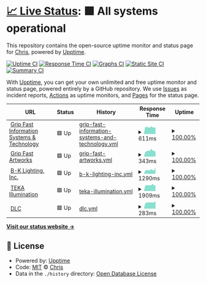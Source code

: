 # [📈 Live Status](https://gripfastistech.github.io/status): <!--live status--> **🟩 All systems operational**

This repository contains the open-source uptime monitor and status page for [Chris](gripfastistech.com), powered by [Upptime](https://github.com/upptime/upptime).

[![Uptime CI](https://github.com/koj-co/upptime/workflows/Uptime%20CI/badge.svg)](https://github.com/koj-co/upptime/actions?query=workflow%3A%22Uptime+CI%22)
[![Response Time CI](https://github.com/koj-co/upptime/workflows/Response%20Time%20CI/badge.svg)](https://github.com/koj-co/upptime/actions?query=workflow%3A%22Response+Time+CI%22)
[![Graphs CI](https://github.com/koj-co/upptime/workflows/Graphs%20CI/badge.svg)](https://github.com/koj-co/upptime/actions?query=workflow%3A%22Graphs+CI%22)
[![Static Site CI](https://github.com/koj-co/upptime/workflows/Static%20Site%20CI/badge.svg)](https://github.com/koj-co/upptime/actions?query=workflow%3A%22Static+Site+CI%22)
[![Summary CI](https://github.com/koj-co/upptime/workflows/Summary%20CI/badge.svg)](https://github.com/koj-co/upptime/actions?query=workflow%3A%22Summary+CI%22)

With [Upptime](https://upptime.js.org), you can get your own unlimited and free uptime monitor and status page, powered entirely by a GitHub repository. We use [Issues](https://github.com/gripfastistech/status/issues) as incident reports, [Actions](https://github.com/gripfastistech/status/actions) as uptime monitors, and [Pages](https://gripfastistech.github.io/status) for the status page.

<!--start: status pages-->
<!-- This summary is generated by Upptime (https://github.com/upptime/upptime) -->
<!-- Do not edit this manually, your changes will be overwritten -->
<!-- prettier-ignore -->
| URL | Status | History | Response Time | Uptime |
| --- | ------ | ------- | ------------- | ------ |
| <img alt="" src="https://gripfastistech.com/templates/purity_iii/favicon.ico" height="13"> [Grip Fast Information Systems & Technology](https://gripfastistech.com) | 🟩 Up | [grip-fast-information-systems-and-technology.yml](https://github.com/gripfastistech/status/commits/master/history/grip-fast-information-systems-and-technology.yml) | <details><summary><img alt="Response time graph" src="./graphs/grip-fast-information-systems-and-technology/response-time-week.png" height="20"> 611ms</summary><br><a href="https://gripfastistech.github.io/status/history/grip-fast-information-systems-and-technology"><img alt="Response time 796" src="https://img.shields.io/endpoint?url=https%3A%2F%2Fraw.githubusercontent.com%2Fgripfastistech%2Fstatus%2Fmaster%2Fapi%2Fgrip-fast-information-systems-and-technology%2Fresponse-time.json"></a><br><a href="https://gripfastistech.github.io/status/history/grip-fast-information-systems-and-technology"><img alt="24-hour response time 593" src="https://img.shields.io/endpoint?url=https%3A%2F%2Fraw.githubusercontent.com%2Fgripfastistech%2Fstatus%2Fmaster%2Fapi%2Fgrip-fast-information-systems-and-technology%2Fresponse-time-day.json"></a><br><a href="https://gripfastistech.github.io/status/history/grip-fast-information-systems-and-technology"><img alt="7-day response time 611" src="https://img.shields.io/endpoint?url=https%3A%2F%2Fraw.githubusercontent.com%2Fgripfastistech%2Fstatus%2Fmaster%2Fapi%2Fgrip-fast-information-systems-and-technology%2Fresponse-time-week.json"></a><br><a href="https://gripfastistech.github.io/status/history/grip-fast-information-systems-and-technology"><img alt="30-day response time 631" src="https://img.shields.io/endpoint?url=https%3A%2F%2Fraw.githubusercontent.com%2Fgripfastistech%2Fstatus%2Fmaster%2Fapi%2Fgrip-fast-information-systems-and-technology%2Fresponse-time-month.json"></a><br><a href="https://gripfastistech.github.io/status/history/grip-fast-information-systems-and-technology"><img alt="1-year response time 796" src="https://img.shields.io/endpoint?url=https%3A%2F%2Fraw.githubusercontent.com%2Fgripfastistech%2Fstatus%2Fmaster%2Fapi%2Fgrip-fast-information-systems-and-technology%2Fresponse-time-year.json"></a></details> | <details><summary><a href="https://gripfastistech.github.io/status/history/grip-fast-information-systems-and-technology">100.00%</a></summary><a href="https://gripfastistech.github.io/status/history/grip-fast-information-systems-and-technology"><img alt="All-time uptime 98.88%" src="https://img.shields.io/endpoint?url=https%3A%2F%2Fraw.githubusercontent.com%2Fgripfastistech%2Fstatus%2Fmaster%2Fapi%2Fgrip-fast-information-systems-and-technology%2Fuptime.json"></a><br><a href="https://gripfastistech.github.io/status/history/grip-fast-information-systems-and-technology"><img alt="24-hour uptime 100.00%" src="https://img.shields.io/endpoint?url=https%3A%2F%2Fraw.githubusercontent.com%2Fgripfastistech%2Fstatus%2Fmaster%2Fapi%2Fgrip-fast-information-systems-and-technology%2Fuptime-day.json"></a><br><a href="https://gripfastistech.github.io/status/history/grip-fast-information-systems-and-technology"><img alt="7-day uptime 100.00%" src="https://img.shields.io/endpoint?url=https%3A%2F%2Fraw.githubusercontent.com%2Fgripfastistech%2Fstatus%2Fmaster%2Fapi%2Fgrip-fast-information-systems-and-technology%2Fuptime-week.json"></a><br><a href="https://gripfastistech.github.io/status/history/grip-fast-information-systems-and-technology"><img alt="30-day uptime 100.00%" src="https://img.shields.io/endpoint?url=https%3A%2F%2Fraw.githubusercontent.com%2Fgripfastistech%2Fstatus%2Fmaster%2Fapi%2Fgrip-fast-information-systems-and-technology%2Fuptime-month.json"></a><br><a href="https://gripfastistech.github.io/status/history/grip-fast-information-systems-and-technology"><img alt="1-year uptime 98.88%" src="https://img.shields.io/endpoint?url=https%3A%2F%2Fraw.githubusercontent.com%2Fgripfastistech%2Fstatus%2Fmaster%2Fapi%2Fgrip-fast-information-systems-and-technology%2Fuptime-year.json"></a></details>
| <img alt="" src="https://gripfastart.works/images/icon.ico" height="13"> [Grip Fast Artworks](https://gripfastart.works) | 🟩 Up | [grip-fast-artworks.yml](https://github.com/gripfastistech/status/commits/master/history/grip-fast-artworks.yml) | <details><summary><img alt="Response time graph" src="./graphs/grip-fast-artworks/response-time-week.png" height="20"> 343ms</summary><br><a href="https://gripfastistech.github.io/status/history/grip-fast-artworks"><img alt="Response time 277" src="https://img.shields.io/endpoint?url=https%3A%2F%2Fraw.githubusercontent.com%2Fgripfastistech%2Fstatus%2Fmaster%2Fapi%2Fgrip-fast-artworks%2Fresponse-time.json"></a><br><a href="https://gripfastistech.github.io/status/history/grip-fast-artworks"><img alt="24-hour response time 347" src="https://img.shields.io/endpoint?url=https%3A%2F%2Fraw.githubusercontent.com%2Fgripfastistech%2Fstatus%2Fmaster%2Fapi%2Fgrip-fast-artworks%2Fresponse-time-day.json"></a><br><a href="https://gripfastistech.github.io/status/history/grip-fast-artworks"><img alt="7-day response time 343" src="https://img.shields.io/endpoint?url=https%3A%2F%2Fraw.githubusercontent.com%2Fgripfastistech%2Fstatus%2Fmaster%2Fapi%2Fgrip-fast-artworks%2Fresponse-time-week.json"></a><br><a href="https://gripfastistech.github.io/status/history/grip-fast-artworks"><img alt="30-day response time 310" src="https://img.shields.io/endpoint?url=https%3A%2F%2Fraw.githubusercontent.com%2Fgripfastistech%2Fstatus%2Fmaster%2Fapi%2Fgrip-fast-artworks%2Fresponse-time-month.json"></a><br><a href="https://gripfastistech.github.io/status/history/grip-fast-artworks"><img alt="1-year response time 277" src="https://img.shields.io/endpoint?url=https%3A%2F%2Fraw.githubusercontent.com%2Fgripfastistech%2Fstatus%2Fmaster%2Fapi%2Fgrip-fast-artworks%2Fresponse-time-year.json"></a></details> | <details><summary><a href="https://gripfastistech.github.io/status/history/grip-fast-artworks">100.00%</a></summary><a href="https://gripfastistech.github.io/status/history/grip-fast-artworks"><img alt="All-time uptime 100.00%" src="https://img.shields.io/endpoint?url=https%3A%2F%2Fraw.githubusercontent.com%2Fgripfastistech%2Fstatus%2Fmaster%2Fapi%2Fgrip-fast-artworks%2Fuptime.json"></a><br><a href="https://gripfastistech.github.io/status/history/grip-fast-artworks"><img alt="24-hour uptime 100.00%" src="https://img.shields.io/endpoint?url=https%3A%2F%2Fraw.githubusercontent.com%2Fgripfastistech%2Fstatus%2Fmaster%2Fapi%2Fgrip-fast-artworks%2Fuptime-day.json"></a><br><a href="https://gripfastistech.github.io/status/history/grip-fast-artworks"><img alt="7-day uptime 100.00%" src="https://img.shields.io/endpoint?url=https%3A%2F%2Fraw.githubusercontent.com%2Fgripfastistech%2Fstatus%2Fmaster%2Fapi%2Fgrip-fast-artworks%2Fuptime-week.json"></a><br><a href="https://gripfastistech.github.io/status/history/grip-fast-artworks"><img alt="30-day uptime 100.00%" src="https://img.shields.io/endpoint?url=https%3A%2F%2Fraw.githubusercontent.com%2Fgripfastistech%2Fstatus%2Fmaster%2Fapi%2Fgrip-fast-artworks%2Fuptime-month.json"></a><br><a href="https://gripfastistech.github.io/status/history/grip-fast-artworks"><img alt="1-year uptime 100.00%" src="https://img.shields.io/endpoint?url=https%3A%2F%2Fraw.githubusercontent.com%2Fgripfastistech%2Fstatus%2Fmaster%2Fapi%2Fgrip-fast-artworks%2Fuptime-year.json"></a></details>
| <img alt="" src="https://bklighting.com/templates/bklighting/favicon.ico" height="13"> [B-K Lighting, Inc.](https://bklighting.com) | 🟩 Up | [b-k-lighting-inc.yml](https://github.com/gripfastistech/status/commits/master/history/b-k-lighting-inc.yml) | <details><summary><img alt="Response time graph" src="./graphs/b-k-lighting-inc/response-time-week.png" height="20"> 1290ms</summary><br><a href="https://gripfastistech.github.io/status/history/b-k-lighting-inc"><img alt="Response time 1186" src="https://img.shields.io/endpoint?url=https%3A%2F%2Fraw.githubusercontent.com%2Fgripfastistech%2Fstatus%2Fmaster%2Fapi%2Fb-k-lighting-inc%2Fresponse-time.json"></a><br><a href="https://gripfastistech.github.io/status/history/b-k-lighting-inc"><img alt="24-hour response time 1488" src="https://img.shields.io/endpoint?url=https%3A%2F%2Fraw.githubusercontent.com%2Fgripfastistech%2Fstatus%2Fmaster%2Fapi%2Fb-k-lighting-inc%2Fresponse-time-day.json"></a><br><a href="https://gripfastistech.github.io/status/history/b-k-lighting-inc"><img alt="7-day response time 1290" src="https://img.shields.io/endpoint?url=https%3A%2F%2Fraw.githubusercontent.com%2Fgripfastistech%2Fstatus%2Fmaster%2Fapi%2Fb-k-lighting-inc%2Fresponse-time-week.json"></a><br><a href="https://gripfastistech.github.io/status/history/b-k-lighting-inc"><img alt="30-day response time 1253" src="https://img.shields.io/endpoint?url=https%3A%2F%2Fraw.githubusercontent.com%2Fgripfastistech%2Fstatus%2Fmaster%2Fapi%2Fb-k-lighting-inc%2Fresponse-time-month.json"></a><br><a href="https://gripfastistech.github.io/status/history/b-k-lighting-inc"><img alt="1-year response time 1186" src="https://img.shields.io/endpoint?url=https%3A%2F%2Fraw.githubusercontent.com%2Fgripfastistech%2Fstatus%2Fmaster%2Fapi%2Fb-k-lighting-inc%2Fresponse-time-year.json"></a></details> | <details><summary><a href="https://gripfastistech.github.io/status/history/b-k-lighting-inc">100.00%</a></summary><a href="https://gripfastistech.github.io/status/history/b-k-lighting-inc"><img alt="All-time uptime 100.00%" src="https://img.shields.io/endpoint?url=https%3A%2F%2Fraw.githubusercontent.com%2Fgripfastistech%2Fstatus%2Fmaster%2Fapi%2Fb-k-lighting-inc%2Fuptime.json"></a><br><a href="https://gripfastistech.github.io/status/history/b-k-lighting-inc"><img alt="24-hour uptime 100.00%" src="https://img.shields.io/endpoint?url=https%3A%2F%2Fraw.githubusercontent.com%2Fgripfastistech%2Fstatus%2Fmaster%2Fapi%2Fb-k-lighting-inc%2Fuptime-day.json"></a><br><a href="https://gripfastistech.github.io/status/history/b-k-lighting-inc"><img alt="7-day uptime 100.00%" src="https://img.shields.io/endpoint?url=https%3A%2F%2Fraw.githubusercontent.com%2Fgripfastistech%2Fstatus%2Fmaster%2Fapi%2Fb-k-lighting-inc%2Fuptime-week.json"></a><br><a href="https://gripfastistech.github.io/status/history/b-k-lighting-inc"><img alt="30-day uptime 100.00%" src="https://img.shields.io/endpoint?url=https%3A%2F%2Fraw.githubusercontent.com%2Fgripfastistech%2Fstatus%2Fmaster%2Fapi%2Fb-k-lighting-inc%2Fuptime-month.json"></a><br><a href="https://gripfastistech.github.io/status/history/b-k-lighting-inc"><img alt="1-year uptime 100.00%" src="https://img.shields.io/endpoint?url=https%3A%2F%2Fraw.githubusercontent.com%2Fgripfastistech%2Fstatus%2Fmaster%2Fapi%2Fb-k-lighting-inc%2Fuptime-year.json"></a></details>
| <img alt="" src="https://tekaillumination.com/templates/tekaillumination/favicon.ico" height="13"> [TEKA Illumination](https://tekaillumination.com) | 🟩 Up | [teka-illumination.yml](https://github.com/gripfastistech/status/commits/master/history/teka-illumination.yml) | <details><summary><img alt="Response time graph" src="./graphs/teka-illumination/response-time-week.png" height="20"> 1909ms</summary><br><a href="https://gripfastistech.github.io/status/history/teka-illumination"><img alt="Response time 1803" src="https://img.shields.io/endpoint?url=https%3A%2F%2Fraw.githubusercontent.com%2Fgripfastistech%2Fstatus%2Fmaster%2Fapi%2Fteka-illumination%2Fresponse-time.json"></a><br><a href="https://gripfastistech.github.io/status/history/teka-illumination"><img alt="24-hour response time 1882" src="https://img.shields.io/endpoint?url=https%3A%2F%2Fraw.githubusercontent.com%2Fgripfastistech%2Fstatus%2Fmaster%2Fapi%2Fteka-illumination%2Fresponse-time-day.json"></a><br><a href="https://gripfastistech.github.io/status/history/teka-illumination"><img alt="7-day response time 1909" src="https://img.shields.io/endpoint?url=https%3A%2F%2Fraw.githubusercontent.com%2Fgripfastistech%2Fstatus%2Fmaster%2Fapi%2Fteka-illumination%2Fresponse-time-week.json"></a><br><a href="https://gripfastistech.github.io/status/history/teka-illumination"><img alt="30-day response time 1815" src="https://img.shields.io/endpoint?url=https%3A%2F%2Fraw.githubusercontent.com%2Fgripfastistech%2Fstatus%2Fmaster%2Fapi%2Fteka-illumination%2Fresponse-time-month.json"></a><br><a href="https://gripfastistech.github.io/status/history/teka-illumination"><img alt="1-year response time 1803" src="https://img.shields.io/endpoint?url=https%3A%2F%2Fraw.githubusercontent.com%2Fgripfastistech%2Fstatus%2Fmaster%2Fapi%2Fteka-illumination%2Fresponse-time-year.json"></a></details> | <details><summary><a href="https://gripfastistech.github.io/status/history/teka-illumination">100.00%</a></summary><a href="https://gripfastistech.github.io/status/history/teka-illumination"><img alt="All-time uptime 100.00%" src="https://img.shields.io/endpoint?url=https%3A%2F%2Fraw.githubusercontent.com%2Fgripfastistech%2Fstatus%2Fmaster%2Fapi%2Fteka-illumination%2Fuptime.json"></a><br><a href="https://gripfastistech.github.io/status/history/teka-illumination"><img alt="24-hour uptime 100.00%" src="https://img.shields.io/endpoint?url=https%3A%2F%2Fraw.githubusercontent.com%2Fgripfastistech%2Fstatus%2Fmaster%2Fapi%2Fteka-illumination%2Fuptime-day.json"></a><br><a href="https://gripfastistech.github.io/status/history/teka-illumination"><img alt="7-day uptime 100.00%" src="https://img.shields.io/endpoint?url=https%3A%2F%2Fraw.githubusercontent.com%2Fgripfastistech%2Fstatus%2Fmaster%2Fapi%2Fteka-illumination%2Fuptime-week.json"></a><br><a href="https://gripfastistech.github.io/status/history/teka-illumination"><img alt="30-day uptime 100.00%" src="https://img.shields.io/endpoint?url=https%3A%2F%2Fraw.githubusercontent.com%2Fgripfastistech%2Fstatus%2Fmaster%2Fapi%2Fteka-illumination%2Fuptime-month.json"></a><br><a href="https://gripfastistech.github.io/status/history/teka-illumination"><img alt="1-year uptime 100.00%" src="https://img.shields.io/endpoint?url=https%3A%2F%2Fraw.githubusercontent.com%2Fgripfastistech%2Fstatus%2Fmaster%2Fapi%2Fteka-illumination%2Fuptime-year.json"></a></details>
| <img alt="" src="https://favicons.githubusercontent.com/64.166.54.199" height="13"> [DLC](http://64.166.54.199:6201/) | 🟩 Up | [dlc.yml](https://github.com/gripfastistech/status/commits/master/history/dlc.yml) | <details><summary><img alt="Response time graph" src="./graphs/dlc/response-time-week.png" height="20"> 283ms</summary><br><a href="https://gripfastistech.github.io/status/history/dlc"><img alt="Response time 238" src="https://img.shields.io/endpoint?url=https%3A%2F%2Fraw.githubusercontent.com%2Fgripfastistech%2Fstatus%2Fmaster%2Fapi%2Fdlc%2Fresponse-time.json"></a><br><a href="https://gripfastistech.github.io/status/history/dlc"><img alt="24-hour response time 306" src="https://img.shields.io/endpoint?url=https%3A%2F%2Fraw.githubusercontent.com%2Fgripfastistech%2Fstatus%2Fmaster%2Fapi%2Fdlc%2Fresponse-time-day.json"></a><br><a href="https://gripfastistech.github.io/status/history/dlc"><img alt="7-day response time 283" src="https://img.shields.io/endpoint?url=https%3A%2F%2Fraw.githubusercontent.com%2Fgripfastistech%2Fstatus%2Fmaster%2Fapi%2Fdlc%2Fresponse-time-week.json"></a><br><a href="https://gripfastistech.github.io/status/history/dlc"><img alt="30-day response time 256" src="https://img.shields.io/endpoint?url=https%3A%2F%2Fraw.githubusercontent.com%2Fgripfastistech%2Fstatus%2Fmaster%2Fapi%2Fdlc%2Fresponse-time-month.json"></a><br><a href="https://gripfastistech.github.io/status/history/dlc"><img alt="1-year response time 238" src="https://img.shields.io/endpoint?url=https%3A%2F%2Fraw.githubusercontent.com%2Fgripfastistech%2Fstatus%2Fmaster%2Fapi%2Fdlc%2Fresponse-time-year.json"></a></details> | <details><summary><a href="https://gripfastistech.github.io/status/history/dlc">100.00%</a></summary><a href="https://gripfastistech.github.io/status/history/dlc"><img alt="All-time uptime 100.00%" src="https://img.shields.io/endpoint?url=https%3A%2F%2Fraw.githubusercontent.com%2Fgripfastistech%2Fstatus%2Fmaster%2Fapi%2Fdlc%2Fuptime.json"></a><br><a href="https://gripfastistech.github.io/status/history/dlc"><img alt="24-hour uptime 100.00%" src="https://img.shields.io/endpoint?url=https%3A%2F%2Fraw.githubusercontent.com%2Fgripfastistech%2Fstatus%2Fmaster%2Fapi%2Fdlc%2Fuptime-day.json"></a><br><a href="https://gripfastistech.github.io/status/history/dlc"><img alt="7-day uptime 100.00%" src="https://img.shields.io/endpoint?url=https%3A%2F%2Fraw.githubusercontent.com%2Fgripfastistech%2Fstatus%2Fmaster%2Fapi%2Fdlc%2Fuptime-week.json"></a><br><a href="https://gripfastistech.github.io/status/history/dlc"><img alt="30-day uptime 100.00%" src="https://img.shields.io/endpoint?url=https%3A%2F%2Fraw.githubusercontent.com%2Fgripfastistech%2Fstatus%2Fmaster%2Fapi%2Fdlc%2Fuptime-month.json"></a><br><a href="https://gripfastistech.github.io/status/history/dlc"><img alt="1-year uptime 100.00%" src="https://img.shields.io/endpoint?url=https%3A%2F%2Fraw.githubusercontent.com%2Fgripfastistech%2Fstatus%2Fmaster%2Fapi%2Fdlc%2Fuptime-year.json"></a></details>

<!--end: status pages-->

[**Visit our status website →**](https://gripfastistech.github.io/status)

## 📄 License

- Powered by: [Upptime](https://github.com/upptime/upptime)
- Code: [MIT](./LICENSE) © [Chris](gripfastistech.com)
- Data in the `./history` directory: [Open Database License](https://opendatacommons.org/licenses/odbl/1-0/)

